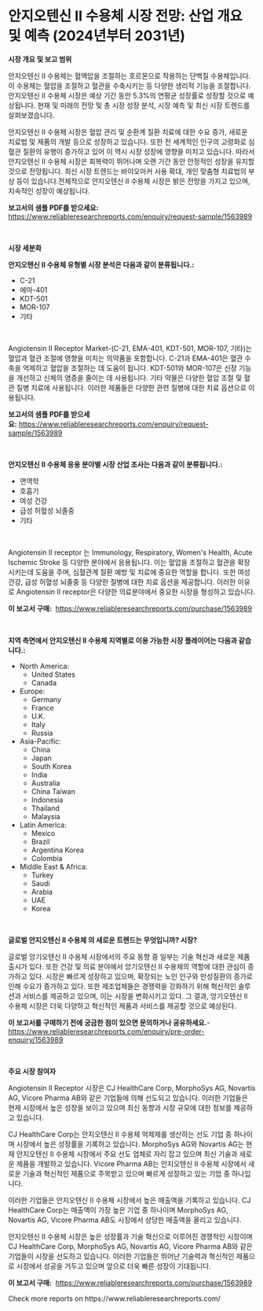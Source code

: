<p><h1>안지오텐신 II 수용체 시장 전망: 산업 개요 및 예측 (2024년부터 2031년)</h1></p><p><strong>시장 개요 및 보고 범위</strong></p>
<p><p>안지오텐신 II 수용체는 혈액압을 조절하는 호르몬으로 작용하는 단백질 수용체입니다. 이 수용체는 혈압을 조절하고 혈관을 수축시키는 등 다양한 생리적 기능을 조절합니다. 안지오텐신 II 수용체 시장은 예상 기간 동안 5.3%의 연평균 성장률로 성장할 것으로 예상됩니다. 현재 및 미래의 전망 및 총 시장 성장 분석, 시장 예측 및 최신 시장 트렌드를 살펴보겠습니다.</p><p>안지오텐신 II 수용체 시장은 혈압 관리 및 순환계 질환 치료에 대한 수요 증가, 새로운 치료법 및 제품의 개발 등으로 성장하고 있습니다. 또한 전 세계적인 인구의 고령화로 심혈관 질환의 유행이 증가하고 있어 이 역시 시장 성장에 영향을 미치고 있습니다. 따라서 안지오텐신 II 수용체 시장은 회복력이 뛰어나며 오랜 기간 동안 안정적인 성장을 유지할 것으로 전망됩니다. 최신 시장 트렌드는 바이오마커 사용 확대, 개인 맞춤형 치료법의 부상 등이 있습니다.전체적으로 안지오텐신 II 수용체 시장은 밝은 전망을 가지고 있으며, 지속적인 성장이 예상됩니다.</p></p>
<p><strong>보고서의 샘플 PDF를 받으세요:</strong> <a href="https://www.reliableresearchreports.com/enquiry/request-sample/1563989">https://www.reliableresearchreports.com/enquiry/request-sample/1563989</a></p>
<p>&nbsp;</p>
<p><strong>시장 세분화</strong></p>
<p><strong>안지오텐신 II 수용체 유형별 시장 분석은 다음과 같이 분류됩니다.:</strong></p>
<p><ul><li>C-21</li><li>에마-401</li><li>KDT-501</li><li>MOR-107</li><li>기타</li></ul></p>
<p>&nbsp;</p>
<p><p>Angiotensin II Receptor Market-(C-21, EMA-401, KDT-501, MOR-107, 기타)는 혈압과 혈관 조절에 영향을 미치는 의약품을 포함합니다. C-21과 EMA-401은 혈관 수축을 억제하고 혈압을 조절하는 데 도움이 됩니다. KDT-501와 MOR-107은 신장 기능을 개선하고 신체의 염증을 줄이는 데 사용됩니다. 기타 약물은 다양한 혈압 조절 및 혈관 질병 치료에 사용됩니다. 이러한 제품들은 다양한 관련 질병에 대한 치료 옵션으로 이용됩니다.</p></p>
<p><strong>보고서의 샘플 PDF를 받으세요:</strong>&nbsp;<a href="https://www.reliableresearchreports.com/enquiry/request-sample/1563989">https://www.reliableresearchreports.com/enquiry/request-sample/1563989</a></p>
<p>&nbsp;</p>
<p><strong> 안지오텐신 II 수용체 응용 분야별 시장 산업 조사는 다음과 같이 분류됩니다.:</strong></p>
<p><ul><li>면역학</li><li>호흡기</li><li>여성 건강</li><li>급성 허혈성 뇌졸중</li><li>기타</li></ul></p>
<p>&nbsp;</p>
<p><p>Angiotensin II receptor 는 Immunology, Respiratory, Women's Health, Acute Ischemic Stroke 등 다양한 분야에서 응용됩니다. 이는 혈압을 조절하고 혈관을 확장시키는데 도움을 주며, 심혈관계 질환 예방 및 치료에 중요한 역할을 합니다. 또한 여성 건강, 급성 허혈성 뇌졸중 등 다양한 질병에 대한 치료 옵션을 제공합니다. 이러한 이유로 Angiotensin II receptor은 다양한 의료분야에서 중요한 시장을 형성하고 있습니다.</p></p>
<p><strong>이 보고서 구매:</strong>&nbsp; <a href="https://www.reliableresearchreports.com/purchase/1563989">https://www.reliableresearchreports.com/purchase/1563989</a></p>
<p>&nbsp;</p>
<p><strong>지역 측면에서 안지오텐신 II 수용체 지역별로 이용 가능한 시장 플레이어는 다음과 같습니다.:</strong></p>
<p><ul>
    <li>
        North America:
        <ul>
            <li>United States</li>
            <li>Canada</li>
        </ul>
    </li>
    <li>
        Europe:
        <ul>
            <li>Germany</li>
            <li>France</li>
            <li>U.K.</li>
            <li>Italy</li>
            <li>Russia</li>
        </ul>
    </li>
    <li>
        Asia-Pacific:
        <ul>
            <li>China</li>
            <li>Japan</li>
            <li>South Korea</li>
            <li>India</li>
            <li>Australia</li>
            <li>China Taiwan</li>
            <li>Indonesia</li>
            <li>Thailand</li>
            <li>Malaysia</li>
        </ul>
    </li>
    <li>
        Latin America:
        <ul>
            <li>Mexico</li>
            <li>Brazil</li>
            <li>Argentina Korea</li>
            <li>Colombia</li>
        </ul>
    </li>
    <li>
        Middle East & Africa:
        <ul>
            <li>Turkey</li>
            <li>Saudi</li>
            <li>Arabia</li>
            <li>UAE</li>
            <li>Korea</li>
        </ul>
    </li>
    </ul></p>
<p>&nbsp;</p>
<p><strong>글로벌 안지오텐신 II 수용체 의 새로운 트렌드는 무엇입니까? 시장?</strong></p>
<p><p>글로벌 앙기오텐신 II 수용체 시장에서의 주요 동향 중 일부는 기술 혁신과 새로운 제품 출시가 있다. 또한 건강 및 의료 분야에서 앙기오텐신 II 수용체의 역할에 대한 관심이 증가하고 있다. 시장은 빠르게 성장하고 있으며, 확장되는 노인 인구와 만성질환의 증가로 인해 수요가 증가하고 있다. 또한 제조업체들은 경쟁력을 강화하기 위해 혁신적인 솔루션과 서비스를 제공하고 있으며, 이는 시장을 변화시키고 있다. 그 결과, 앙기오텐신 II 수용체 시장은 더욱 다양하고 혁신적인 제품과 서비스를 제공할 것으로 예상된다.</p></p>
<p><strong>이 보고서를 구매하기 전에 궁금한 점이 있으면 문의하거나 공유하세요.</strong>- <a href="https://www.reliableresearchreports.com/enquiry/pre-order-enquiry/1563989">https://www.reliableresearchreports.com/enquiry/pre-order-enquiry/1563989</a></p>
<p>&nbsp;</p>
<p><strong>주요 시장 참여자</strong></p>
<p><p>Angiotensin II Receptor 시장은 CJ HealthCare Corp, MorphoSys AG, Novartis AG, Vicore Pharma AB와 같은 기업들에 의해 선도되고 있습니다. 이러한 기업들은 현재 시장에서 높은 성장을 보이고 있으며 최신 동향과 시장 규모에 대한 정보를 제공하고 있습니다.</p><p>CJ HealthCare Corp는 안지오텐신 II 수용체 억제제를 생산하는 선도 기업 중 하나이며 시장에서 높은 성장률을 기록하고 있습니다. MorphoSys AG와 Novartis AG는 현재 안지오텐신 II 수용체 시장에서 주요 선도 업체로 자리 잡고 있으며 최신 기술과 새로운 제품을 개발하고 있습니다. Vicore Pharma AB는 안지오텐신 II 수용체 시장에서 새로운 기술과 혁신적인 제품으로 주목받고 있으며 빠르게 성장하고 있는 기업 중 하나입니다.</p><p>이러한 기업들은 안지오텐신 II 수용체 시장에서 높은 매출액을 기록하고 있습니다. CJ HealthCare Corp는 매출액이 가장 높은 기업 중 하나이며 MorphoSys AG, Novartis AG, Vicore Pharma AB도 시장에서 상당한 매출액을 올리고 있습니다.</p><p>안지오텐신 II 수용체 시장은 높은 성장률과 기술 혁신으로 이루어진 경쟁적인 시장이며 CJ HealthCare Corp, MorphoSys AG, Novartis AG, Vicore Pharma AB와 같은 기업들이 시장을 선도하고 있습니다. 이러한 기업들은 뛰어난 기술력과 혁신적인 제품으로 시장에서 성공을 거두고 있으며 앞으로 더욱 빠른 성장이 기대됩니다.</p></p>
<p><strong>이 보고서 구매:</strong>&nbsp;&nbsp;<a href="https://www.reliableresearchreports.com/purchase/1563989">https://www.reliableresearchreports.com/purchase/1563989</a></p>
<p>Check more reports on https://www.reliableresearchreports.com/</p>
